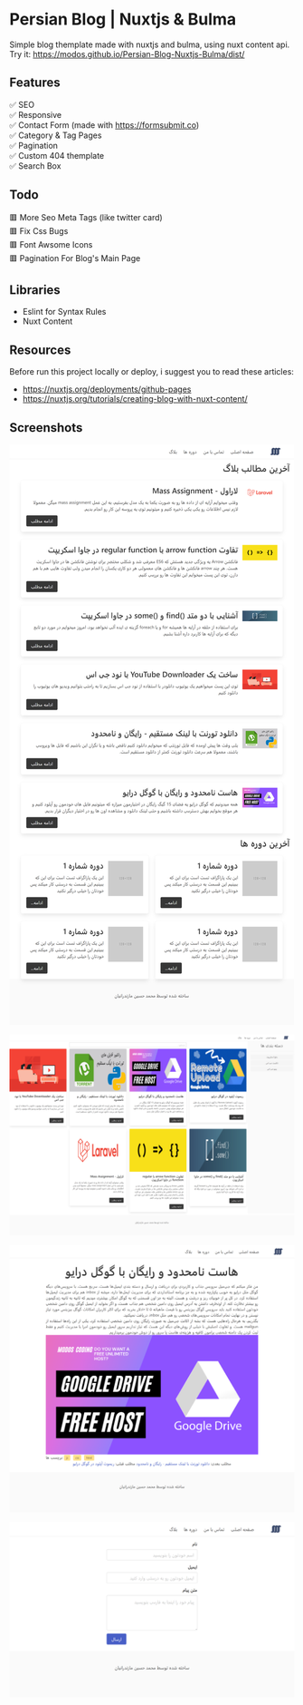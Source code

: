 # Persian Blog | Nuxtjs & Bulma
Simple blog themplate made with nuxtjs and bulma, using nuxt content api. <br>
Try it: https://modos.github.io/Persian-Blog-Nuxtjs-Bulma/dist/
## Features
✅ SEO <br>
✅ Responsive <br>
✅ Contact Form (made with https://formsubmit.co) <br>
✅ Category & Tag Pages <br>
✅ Pagination <br>
✅ Custom 404 themplate <br>
✅ Search Box

## Todo
🟥 More Seo Meta Tags (like twitter card) <br>
🟥 Fix Css Bugs <br>
🟥 Font Awsome Icons <br>
🟥 Pagination For Blog's Main Page

## Libraries
 - Eslint for Syntax Rules <br>
 - Nuxt Content <br>

## Resources
Before run this project locally or deploy, i suggest you to read these articles:
- https://nuxtjs.org/deployments/github-pages
- https://nuxtjs.org/tutorials/creating-blog-with-nuxt-content/

## Screenshots
![nuxt blog theme](/screenshots/index.png "nuxt blog theme")

![nuxt blog theme](/screenshots/blog.png "nuxt blog theme")

![nuxt blog theme](/screenshots/single.png "nuxt blog theme")

![nuxt blog theme](/screenshots/contact.png "nuxt blog theme")
